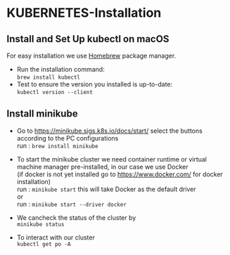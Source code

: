 # KUBERNETES-Installation

## Install and Set Up kubectl on macOS

For easy installation we use [Homebrew](https://brew.sh/) package manager. <br/>
  * Run the installation command:<br/>
    `brew install kubectl`<br/>
  * Test to ensure the version you installed is up-to-date:<br/>
     `kubectl version --client` <br/>
    
## Install minikube

  * Go to https://minikube.sigs.k8s.io/docs/start/ select the buttons according to the PC configurations<br/>
      run : `brew install minikube`<br/>
            
  * To start the minikube cluster we need container runtime or virtual machine manager pre-installed, in our case we use Docker<br/>
    (if docker is not yet installed go to https://www.docker.com/ for docker installation)<br/>
      run : `minikube start` this will take Docker as the default driver<br/>
    or<br/>
      run : `minikube start --driver docker` <br/>
  
   * We cancheck the status of the cluster by<br/>
     `minikube status`<br/>
    
   * To interact with our cluster<br/>
     `kubectl get po -A` <br/>
  
